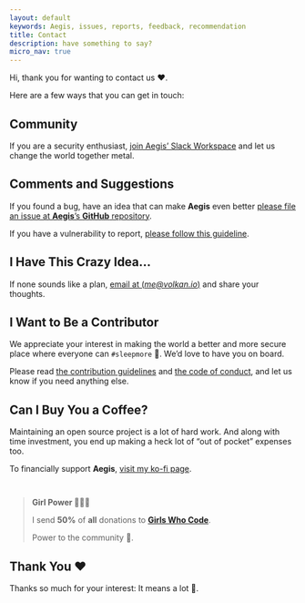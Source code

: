```yaml
---
layout: default
keywords: Aegis, issues, reports, feedback, recommendation
title: Contact
description: have something to say?
micro_nav: true
---
```


Hi, thank you for wanting to contact us ❤️.

Here are a few ways that you can get in touch:

## Community

If you are a security enthusiast, [join Aegis’ Slack Workspace][slack]
and let us change the world together metal.

## Comments and Suggestions

If you found a bug, have an idea that can make **Aegis** even better
[please file an issue at **Aegis**’s **GitHub** repository][ticket].

If you have a vulnerability to report, [please follow this guideline][vuln].

[vuln]: https://github.com/zerotohero-dev/aegis/blob/main/SECURITY.md

## I Have This Crazy Idea…

If none sounds like a plan, [email at (*me@volkan.io*)][email] and share
your thoughts.

## I Want to Be a Contributor

We appreciate your interest in making the world a better and more secure place
where everyone can `#sleepmore` 🤗. We’d love to have you on board.

Please read [the contribution guidelines][contributing] and 
[the code of conduct][code-of-conduct], and let us know if you need anything 
else.

[contributing]: https://github.com/zerotohero-dev/aegis/blob/main/CONTRIBUTING.md
[code-of-conduct]: https://github.com/zerotohero-dev/aegis/blob/main/CODE_OF_CONDUCT.md

## Can I Buy You a Coffee?

Maintaining an open source project is a lot of hard work. And along with time
investment, you end up making a heck lot of “out of pocket” expenses too.

To financially support **Aegis**, [visit my ko-fi page][ko-fi].

<div style="margin-top:3em"></div>

> **Girl Power 🦸🏾‍♀️**
> 
> I send **50%** of **all** donations to [**Girls Who Code**][girls-who-code].
> 
> Power to the community 🤘.

## Thank You  ❤️

Thanks so much for your interest: It means a lot 🙏.

[ticket]: https://github.com/zerotohero-dev/aegis/issues/new/choose
[slack]: https://join.slack.com/t/aegis-6n41813/shared_invite/zt-1myzqdi6t-jTvuRd1zDLbHX0gN8VkCqg
[email]: mailto:me@volkan.io
[ko-fi]: https://ko-fi.com/volkanozcelik
[girls-who-code]: https://girlswhocode.com/